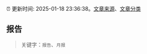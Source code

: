:alarm_clock: 更新时间: 2025-01-18 23:36:38。[文章来源](/README.md)、[文章分类](/TAGS.md)

## 报告


> 关键字：`报告`、`月报`



